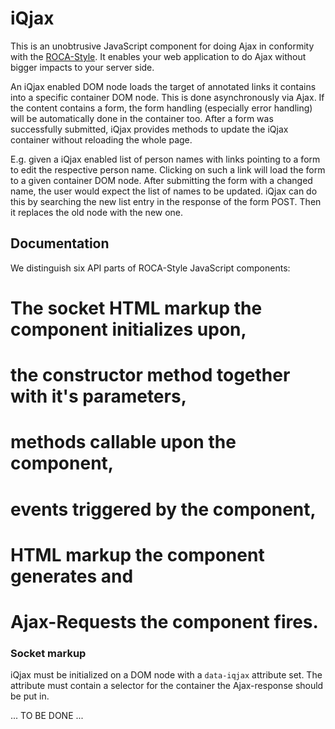 iQjax
=====

This is an unobtrusive JavaScript component for doing Ajax in conformity 
with the [ROCA-Style](http://roca-style.org). It enables your web application 
to do Ajax without bigger impacts to your server side. 

An iQjax enabled DOM node loads the target of annotated links it contains into a 
specific container DOM node. This is done asynchronously via Ajax. If the 
content contains a form, the form handling (especially error handling) will be 
automatically done in the container too. After a form was successfully submitted, 
iQjax provides methods to update the iQjax container without reloading the whole 
page.

E.g. given a iQjax enabled list of person names with links pointing to a
form to edit the respective person name. Clicking on such a link will
load the form to a given container DOM node. After submitting the form 
with a changed name, the user would expect the list of names to be updated.
iQjax can do this by searching the new list entry in the response of
the form POST. Then it replaces the old node with the new one.

Documentation
-------------

We distinguish six API parts of ROCA-Style JavaScript components:

# The socket HTML markup the component initializes upon,
# the constructor method together with it's parameters,
# methods callable upon the component,
# events triggered by the component,
# HTML markup the component generates and
# Ajax-Requests the component fires.

### Socket markup

iQjax must be initialized on a DOM node with a `data-iqjax` attribute set. 
The attribute must contain a selector for the container the Ajax-response 
should be put in.


... TO BE DONE ...